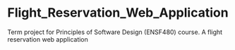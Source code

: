# Flight_Reservation_Web_Application
Term project for Principles of Software Design (ENSF480) course. A flight reservation web application
